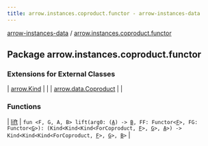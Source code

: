 ```yaml
---
title: arrow.instances.coproduct.functor - arrow-instances-data
---
```


[arrow-instances-data](../index.html) / [arrow.instances.coproduct.functor](./index.html)

## Package arrow.instances.coproduct.functor

### Extensions for External Classes

| [arrow.Kind](arrow.-kind/index.html) |  |
| [arrow.data.Coproduct](arrow.data.-coproduct/index.html) |  |

### Functions

| [lift](lift.html) | `fun <F, G, A, B> lift(arg0: (`[`A`](lift.html#A)`) -> `[`B`](lift.html#B)`, FF: Functor<`[`F`](lift.html#F)`>, FG: Functor<`[`G`](lift.html#G)`>): (Kind<Kind<Kind<ForCoproduct, `[`F`](lift.html#F)`>, `[`G`](lift.html#G)`>, `[`A`](lift.html#A)`>) -> Kind<Kind<Kind<ForCoproduct, `[`F`](lift.html#F)`>, `[`G`](lift.html#G)`>, `[`B`](lift.html#B)`>` |

